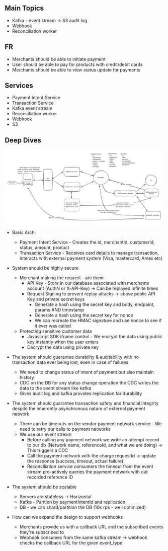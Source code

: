 ## Main Topics

- Kafka - event stream -> S3 audit log
- Webhook
- Reconciliation worker

## FR

- Merchants should be able to initiate payment
- User should be able to pay for products with credit/debit cards
- Merchants should be able to view status update for payments

## Services

- Payment Intent Service
- Transaction Service
- Kafka event stream
- Reconciliation worker
- Webhook
- S3

## Deep Dives

![alt text](./Images/Stripe.png)

- Basic Arch:

  - Payment Intent Service - Creates the id, merchantId, customerId, status, amount, product
  - Transaction Service - Receives card details to manage transaction, interacts with external payment system (Visa, mastercard, Amex etc)

- System should be highly secure

  - Merchant making the request - are them
    - API Key - Store in our database associated with merchants account (AuthN or X-API-Key) -> Can be replayed infinite times
    - Request Signing to prevent replay attacks -> above public API Key and private secret keys
      - Generate a hash using the secret key and body, endpoint, params AND timestamp
      - Generate a hash using the secret key for nonce
      - We can recreate the HMAC signature and use nonce to see if it ever was called
  - Protecting sensitive customer data
    - Javascript SDK iframe control - We encrypt the data using public key instantly when the user enters
    - Decrypt the data using private key

- The system should guarantee durability & auditability with no transaction data ever being lost, even in case of failures

  - We need to change status of intent of payment but also maintain history
  - CDC on the DB for any status change operation the CDC writes the data to the event stream like kafka
  - Gives audit log and kafka provides replication for durability

- The system should guarantee transaction safety and financial integrity despite the inherently asynchronous nature of external payment network

  - There can be timeouts on the vendor payment network service - We need to retry our calls to payment networks
  - We use our event stream
    - Before calling any payment network we write an attempt record to our db (Network name, referenceId, and what we are doing) -> This triggers a CDC
    - Call the payment network with the charge requestId -> update the response (success, timeout, actual failure)
    - Reconciliation service consumers the timeout from the event stream pro-actively queries the payment network with out recorded reference ID

- The system should be scalable

  - Servers are stateless -> Horizontal
  - Kafka - Parition by paymentIntentId and replication
  - DB - we can shard/partition the DB (10k rps - well optimized)

- How can we expand the design to support webhooks
  - Merchants provide us with a callback URL and the subscribed events they're subscribed to
  - Webhook consumes from the same kafka stream -> webhook checks the callback URL for the given event_type
